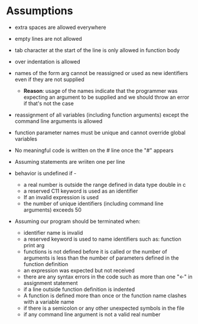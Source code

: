 # Assumptions

- extra spaces are allowed everywhere
- empty lines are not allowed
- tab character at the start of the line is only allowed in function body
- over indentation is allowed
- names of the form arg<number> cannot be reassigned or used as new identifiers even if they are not supplied
    - **Reason**: usage of the names indicate that the programmer was expecting an argument to be supplied and we should throw an error if that's not the case
- reassignment of all variables (including function arguments) except the command line arguments is allowed
- function parameter names must be unique and cannot override global variables
- No meaningful code is written on the # line once the "#" appears
- Assuming statements are wriiten one per line

- behavior is undefined if -
    - a real number is outside the range defined in data type double in c
    - a reserved C11 keyword is used as an identifier
    - If an invalid expression is used
    - the number of unique identifiers (including command line arguments) exceeds 50

- Assuming our program should be terminated when:
    - identifier name is invalid
    - a reserved keyword is used to name identifiers such as:
        function
        print
        arg<number>
    - functions is not defined before it is called or the number of arguments is less than the number of parameters defined in the function definition
    - an expression was expected but not received
    - there are any syntax errors in the code such as more than one "<-" in assignment statement
    - if a line outside function definition is indented
    - A function is defined more than once or the function name clashes with a variable name
    - if there is a semicolon or any other unexpected symbols in the file
    - if any command line argument is not a valid real number
